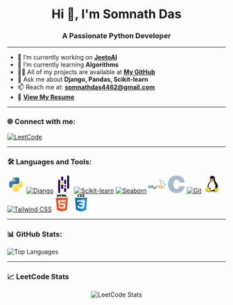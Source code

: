 <h1 align="center">Hi 👋, I'm Somnath Das</h1>
<h3 align="center">A Passionate Python Developer</h3>

<hr>

- 🔭 I’m currently working on [**JeetoAI**](https://github.com/dassomnath99/JeetoAi)  
- 🌱 I’m currently learning **Algorithms**  
- 👨‍💻 All of my projects are available at [**My GitHub**](https://github.com/dassomnath99)  
- 💬 Ask me about **Django, Pandas, Scikit-learn**  
- 📫 Reach me at: **somnathdas4462@gmail.com**  
- 📄 [**View My Resume**](https://drive.google.com/file/d/1L7lb8sPEjffzt0h2B3YWro8L458gpOAE/view?usp=sharing)

<hr>

### 🌐 Connect with me:
<p>
  <a href="https://www.leetcode.com/dassomnath99" target="_blank">
    <img src="https://raw.githubusercontent.com/rahuldkjain/github-profile-readme-generator/master/src/images/icons/Social/leet-code.svg" alt="LeetCode" width="40" height="40" />
  </a>
</p>

<hr>

### 🛠️ Languages and Tools:
<p>
  <a href="https://www.python.org" target="_blank"><img src="https://raw.githubusercontent.com/devicons/devicon/master/icons/python/python-original.svg" alt="Python" width="40" height="40"/></a>
  <a href="https://www.djangoproject.com/" target="_blank"><img src="https://cdn.worldvectorlogo.com/logos/django.svg" alt="Django" width="40" height="40"/></a>
  <a href="https://pandas.pydata.org/" target="_blank"><img src="https://raw.githubusercontent.com/devicons/devicon/2ae2a900d2f041da66e950e4d48052658d850630/icons/pandas/pandas-original.svg" alt="Pandas" width="40" height="40"/></a>
  <a href="https://scikit-learn.org/" target="_blank"><img src="https://upload.wikimedia.org/wikipedia/commons/0/05/Scikit_learn_logo_small.svg" alt="Scikit-learn" width="40" height="40"/></a>
  <a href="https://seaborn.pydata.org/" target="_blank"><img src="https://seaborn.pydata.org/_images/logo-mark-lightbg.svg" alt="Seaborn" width="40" height="40"/></a>
  <a href="https://www.mysql.com/" target="_blank"><img src="https://raw.githubusercontent.com/devicons/devicon/master/icons/mysql/mysql-original-wordmark.svg" alt="MySQL" width="40" height="40"/></a>
  <a href="https://www.cprogramming.com/" target="_blank"><img src="https://raw.githubusercontent.com/devicons/devicon/master/icons/c/c-original.svg" alt="C" width="40" height="40"/></a>
  <a href="https://git-scm.com/" target="_blank"><img src="https://www.vectorlogo.zone/logos/git-scm/git-scm-icon.svg" alt="Git" width="40" height="40"/></a>
  <a href="https://www.linux.org/" target="_blank"><img src="https://raw.githubusercontent.com/devicons/devicon/master/icons/linux/linux-original.svg" alt="Linux" width="40" height="40"/></a>
  <a href="https://tailwindcss.com/" target="_blank"><img src="https://www.vectorlogo.zone/logos/tailwindcss/tailwindcss-icon.svg" alt="Tailwind CSS" width="40" height="40"/></a>
  <a href="https://www.w3schools.com/html/" target="_blank"><img src="https://raw.githubusercontent.com/devicons/devicon/master/icons/html5/html5-original-wordmark.svg" alt="HTML5" width="40" height="40"/></a>
  <a href="https://www.w3schools.com/css/" target="_blank"><img src="https://raw.githubusercontent.com/devicons/devicon/master/icons/css3/css3-original-wordmark.svg" alt="CSS3" width="40" height="40"/></a>
</p>

<hr>

### 📊 GitHub Stats:
<p>
  <img src="https://github-readme-stats.vercel.app/api/top-langs?username=dassomnath99&show_icons=true&locale=en&layout=compact" alt="Top Languages" />
</p>

<hr>

### 📈 LeetCode Stats

<p align="center">
  <img src="https://leetcard.jacoblin.cool/dassomnath99?theme=light&font=Source%20Code%20Pro&ext=contest" alt="LeetCode Stats" />
</p>
